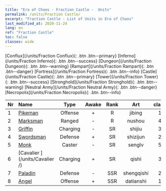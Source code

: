 ```yaml
---
title: "Era of Chaos - Fraction Castle -  Units"
permalink: /units/Fraction Castle/
excerpt: "Fraction Castle - List of Units in Era of Chaos"
last_modified_at: 2020-11-24
lang: en
ref: "Fraction Castle"
toc: false
classes: wide
---
```

 [Conflux](/units/Fraction Conflux){: .btn .btn--primary} [Inferno](/units/Fraction Inferno){: .btn .btn--success} [Dungeon](/units/Fraction Dungeon){: .btn .btn--warning} [Rampart](/units/Fraction Rampart){: .btn .btn--danger} [Fortress](/units/Fraction Fortress){: .btn .btn--info} [Castle](/units/Fraction Castle){: .btn .btn--primary} [Tower](/units/Fraction Tower){: .btn .btn--success} [Stronghold](/units/Fraction Stronghold){: .btn .btn--warning} [Neutral Army](/units/Fraction Neutral Army){: .btn .btn--danger} [Necropolis](/units/Fraction Necropolis){: .btn .btn--info} 

  | Nr |         Name        |   Type   | Awake |    Rank   |      Art      |  class  |    s   |   label   |    HP     |
  |:---|:--------------------|:--------:|:-----:|:---------:|:-------------:|:-------:|:------:|:---------:|:----------|
  | 1 | [Pikeman](/units/Pikeman/) | Offense | + | R | jibing | 1 |  1 |  1(2) |  645  |
  | 2 | [Marksman](/units/Marksman/) | Ranged | - | R | nushou | 4 |  1 |  1(2) |  438  |
  | 3 | [Griffin](/units/Griffin/) | Charging | - | SR | shijiu | 3 |  1 |  1(2) |  1850  |
  | 4 | [Swordsman](/units/Swordsman/) | Defense | + | SR | shizijun | 2 |  1 |  2(2) |  1324  |
  | 5 | [Monk](/units/Monk/) | Caster | - | SR | senglv | 5 |  1 |  2(2) |  662  |
  | 6 | [Cavalier ](/units/Cavalier /) | Charging | + | SR | qishi | 3 |  2 |  2(2) |  811  |
  | 7 | [Paladin](/units/Paladin/) | Defense | - | SSR | shengqishi | 2 |  2 |  3(2) |  2589  |
  | 8 | [Angel](/units/Angel/) | Offense | + | SSR | datianshi | 1 |   |  3(2) |  5431  |
